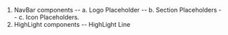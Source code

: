 1. NavBar components
-- a. Logo Placeholder
-- b. Section Placeholders
-- c. Icon Placeholders.
2. HighLight components
-- HighLight Line